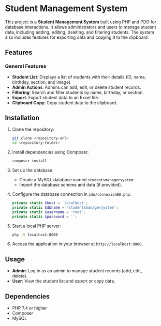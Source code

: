 # Student Management System

This project is a **Student Management System** built using PHP and PDO for database interactions. It allows administrators and users to manage student data, including adding, editing, deleting, and filtering students. The system also includes features for exporting data and copying it to the clipboard.

## Features

### General Features
- **Student List**: Displays a list of students with their details (ID, name, birthday, section, and image).
- **Admin Actions**: Admins can add, edit, or delete student records.
- **Filtering**: Search and filter students by name, birthday, or section.
- **Export**: Export student data to an Excel file.
- **Clipboard Copy**: Copy student data to the clipboard.


## Installation

1. Clone the repository:
   ```bash
   git clone <repository-url>
   cd <repository-folder>
   ```

2. Install dependencies using Composer:
   ```bash
   composer install
   ```

3. Set up the database:
    - Create a MySQL database named `studentsmanagersystem`.
    - Import the database schema and data (if provided).

4. Configure the database connection in `pdo/connexionBD.php`:
   ```php
   private static $host = 'localhost';
   private static $dbname = 'studentsmanagersystem';
   private static $username = 'root';
   private static $password = '';
   ```

5. Start a local PHP server:
   ```bash
   php -S localhost:8000
   ```

6. Access the application in your browser at `http://localhost:8000`.

## Usage

- **Admin**: Log in as an admin to manage student records (add, edit, delete).
- **User**: View the student list and export or copy data.


## Dependencies

- PHP 7.4 or higher
- Composer
- MySQL
